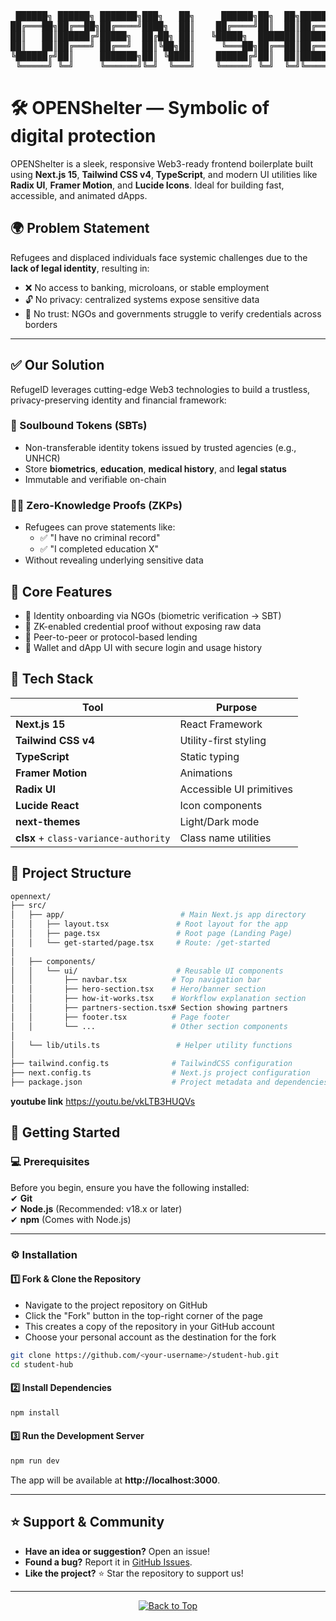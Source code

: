 <a id="top"></a>

<pre align="center">
 ██████╗ ██████╗ ███████╗███╗   ██╗     ██████╗██╗  ██╗███████╗██╗     ████████╗███████╗██████╗ 
██╔═══██╗██╔══██╗██╔════╝████╗  ██║    ██╔════╝██║  ██║██╔════╝██║     ╚══██╔══╝██╔════╝██╔══██╗
██║   ██║██████╔╝█████╗  ██╔██╗ ██║   ╚█████╗  ███████║█████╗  ██║        ██║   █████╗  ██████╔╝
██║   ██║██╔═══╝ ██╔══╝  ██║╚██╗██║     ╚═══██╗██╔══██║██╔══╝  ██║        ██║   ██╔══╝  ██╔══██╗
╚██████╔╝██║     ███████╗██║ ╚████║    ██████╔╝██║  ██║███████╗███████╗   ██║   ███████╗██║  ██║
 ╚═════╝ ╚═╝     ╚══════╝╚═╝  ╚═══╝    ╚═════╝ ╚═╝  ╚═╝╚══════╝╚══════╝   ╚═╝   ╚══════╝╚═╝  ╚═╝
</pre>

# 🛠️ OPENShelter — Symbolic of digital protection

OPENShelter is a sleek, responsive Web3-ready frontend boilerplate built using **Next.js 15**, **Tailwind CSS v4**, **TypeScript**, and modern UI utilities like **Radix UI**, **Framer Motion**, and **Lucide Icons**. Ideal for building fast, accessible, and animated dApps.

## 🌍 Problem Statement

Refugees and displaced individuals face systemic challenges due to the **lack of legal identity**, resulting in:

- ❌ No access to banking, microloans, or stable employment  
- 🔓 No privacy: centralized systems expose sensitive data  
- 🤝 No trust: NGOs and governments struggle to verify credentials across borders

---

## ✅ Our Solution

RefugeID leverages cutting-edge Web3 technologies to build a trustless, privacy-preserving identity and financial framework:

### 🧬 Soulbound Tokens (SBTs)
- Non-transferable identity tokens issued by trusted agencies (e.g., UNHCR)
- Store **biometrics**, **education**, **medical history**, and **legal status**
- Immutable and verifiable on-chain

### 🕵️‍♂️ Zero-Knowledge Proofs (ZKPs)
- Refugees can prove statements like:
  - ✅ "I have no criminal record"
  - ✅ "I completed education X"
- Without revealing underlying sensitive data

## 🔐 Core Features

- 🧠 Identity onboarding via NGOs (biometric verification → SBT)
- 🔏 ZK-enabled credential proof without exposing raw data
- 💱 Peer-to-peer or protocol-based lending
- 📱 Wallet and dApp UI with secure login and usage history


## 🧰 Tech Stack

| Tool | Purpose |
|------|---------|
| **Next.js 15** | React Framework |
| **Tailwind CSS v4** | Utility-first styling |
| **TypeScript** | Static typing |
| **Framer Motion** | Animations |
| **Radix UI** | Accessible UI primitives |
| **Lucide React** | Icon components |
| **next-themes** | Light/Dark mode |
| **clsx** + `class-variance-authority` | Class name utilities |

## **📁 Project Structure**  
```bash
opennext/
├── src/
│   ├── app/                          # Main Next.js app directory
│   │   ├── layout.tsx               # Root layout for the app
│   │   ├── page.tsx                 # Root page (Landing Page)
│   │   └── get-started/page.tsx     # Route: /get-started
│
│   ├── components/                  
│   │   └── ui/                      # Reusable UI components
│   │       ├── navbar.tsx          # Top navigation bar
│   │       ├── hero-section.tsx    # Hero/banner section
│   │       ├── how-it-works.tsx    # Workflow explanation section
│   │       ├── partners-section.tsx# Section showing partners
│   │       ├── footer.tsx          # Page footer
│   │       └── ...                 # Other section components
│
│   └── lib/utils.ts                 # Helper utility functions
│
├── tailwind.config.ts              # TailwindCSS configuration
├── next.config.ts                  # Next.js project configuration
├── package.json                    # Project metadata and dependencies
```
**youtube link**
https://youtu.be/vkLTB3HUQVs

## **📌 Getting Started**  

### **💻 Prerequisites**  
Before you begin, ensure you have the following installed:  
✔ **Git**  
✔ **Node.js** (Recommended: v18.x or later)  
✔ **npm** (Comes with Node.js)  

---

### **⚙️ Installation**  

#### **1️⃣ Fork & Clone the Repository**  
- Navigate to the project repository on GitHub
- Click the "Fork" button in the top-right corner of the page
- This creates a copy of the repository in your GitHub account
- Choose your personal account as the destination for the fork
```bash
git clone https://github.com/<your-username>/student-hub.git
cd student-hub
```

#### **2️⃣ Install Dependencies**  
```bash
npm install
```

#### **3️⃣ Run the Development Server**  
```bash
npm run dev
```

The app will be available at **http://localhost:3000**.  

---

## **⭐ Support & Community**  
- **Have an idea or suggestion?** Open an issue!  
- **Found a bug?** Report it in [GitHub Issues](https://github.com/iiitl/student-hub/issues). 
- **Like the project?** ⭐ Star the repository to support us!  

---

<p align="center">
  <a href="#top">
    <img src="https://img.shields.io/badge/%E2%AC%86-Back%20to%20Top-blue?style=for-the-badge" alt="Back to Top"/>
  </a>
</p>
